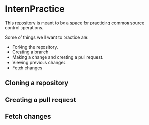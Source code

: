 # InternPractice

This repository is meant to be a space for practicing common source control operations. 

Some of things we'll want to practice are:
- Forking the repository.
- Creating a branch
- Making a change and creating a pull request.
- Viewing previous changes.
- Fetch changes

## Cloning a repository

## Creating a pull request

## Fetch changes